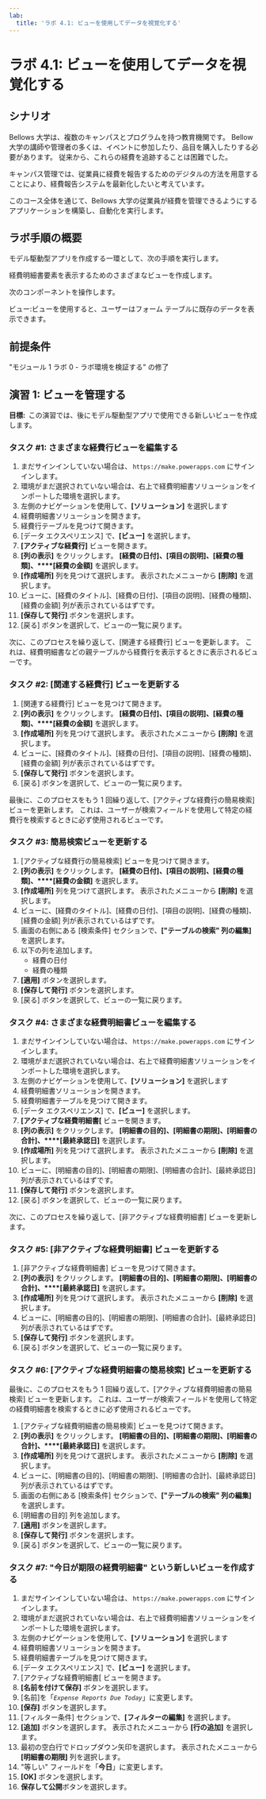 ```yaml
---
lab:
  title: 'ラボ 4.1: ビューを使用してデータを視覚化する'
---
```


# ラボ 4.1: ビューを使用してデータを視覚化する

## シナリオ

Bellows 大学は、複数のキャンパスとプログラムを持つ教育機関です。 Bellow 大学の講師や管理者の多くは、イベントに参加したり、品目を購入したりする必要があります。 従来から、これらの経費を追跡することは困難でした。

キャンパス管理では、従業員に経費を報告するためのデジタルの方法を用意することにより、経費報告システムを最新化したいと考えています。

このコース全体を通じて、Bellows 大学の従業員が経費を管理できるようにするアプリケーションを構築し、自動化を実行します。

## ラボ手順の概要

モデル駆動型アプリを作成する一環として、次の手順を実行します。

経費明細書要素を表示するためのさまざまなビューを作成します。

次のコンポーネントを操作します。

ビュー:ビューを使用すると、ユーザーはフォーム テーブルに既存のデータを表示できます。

## 前提条件

"モジュール 1 ラボ 0 - ラボ環境を検証する" の修了

## 演習 1: ビューを管理する

**目標:**  この演習では、後にモデル駆動型アプリで使用できる新しいビューを作成します。

### タスク #1: さまざまな経費行ビューを編集する

1. まだサインインしていない場合は、 `https://make.powerapps.com` にサインインします。
2. 環境がまだ選択されていない場合は、右上で経費明細書ソリューションをインポートした環境を選択します。
3. 左側のナビゲーションを使用して、**[ソリューション]** を選択します
4. 経費明細書ソリューションを開きます。
5. 経費行テーブルを見つけて開きます。
6. [データ エクスペリエンス] で、**[ビュー]** を選択します。
7. **[アクティブな経費行]** ビューを開きます。
8. **[列の表示]** をクリックします。 **[経費の日付]、[項目の説明]、[経費の種類]、****[経費の金額]** を選択します。
9. **[作成場所]** 列を見つけて選択します。 表示されたメニューから **[削除]** を選択します。
10. ビューに、[経費のタイトル]、[経費の日付]、[項目の説明]、[経費の種類]、[経費の金額] 列が表示されているはずです。
11. **[保存して発行]** ボタンを選択します。
12. [戻る] ボタンを選択して、ビューの一覧に戻ります。

次に、このプロセスを繰り返して、[関連する経費行] ビューを更新します。 これは、経費明細書などの親テーブルから経費行を表示するときに表示されるビューです。

### タスク #2: [関連する経費行] ビューを更新する 

1. [関連する経費行] ビューを見つけて開きます。
2. **[列の表示]** をクリックします。 **[経費の日付]、[項目の説明]、[経費の種類]、****[経費の金額]** を選択します。
3. **[作成場所]** 列を見つけて選択します。 表示されたメニューから **[削除]** を選択します。
4. ビューに、[経費のタイトル]、[経費の日付]、[項目の説明]、[経費の種類]、[経費の金額] 列が表示されているはずです。
5. **[保存して発行]** ボタンを選択します。
6. [戻る] ボタンを選択して、ビューの一覧に戻ります。

最後に、このプロセスをもう 1 回繰り返して、[アクティブな経費行の簡易検索] ビューを更新します。 これは、ユーザーが検索フィールドを使用して特定の経費行を検索するときに必ず使用されるビューです。

### タスク #3: 簡易検索ビューを更新する

1. [アクティブな経費行の簡易検索] ビューを見つけて開きます。
2. **[列の表示]** をクリックします。 **[経費の日付]、[項目の説明]、[経費の種類]、****[経費の金額]** を選択します。
3. **[作成場所]** 列を見つけて選択します。 表示されたメニューから **[削除]** を選択します。
4. ビューに、[経費のタイトル]、[経費の日付]、[項目の説明]、[経費の種類]、[経費の金額] 列が表示されているはずです。
5. 画面の右側にある [検索条件] セクションで、**["テーブルの検索" 列の編集]** を選択します。
6. 以下の列を追加します。
    - 経費の日付
    - 経費の種類
7. **[適用]** ボタンを選択します。
8. **[保存して発行]** ボタンを選択します。
9. [戻る] ボタンを選択して、ビューの一覧に戻ります。

### タスク #4: さまざまな経費明細書ビューを編集する

1. まだサインインしていない場合は、 `https://make.powerapps.com` にサインインします。
2. 環境がまだ選択されていない場合は、右上で経費明細書ソリューションをインポートした環境を選択します。
3. 左側のナビゲーションを使用して、**[ソリューション]** を選択します
4. 経費明細書ソリューションを開きます。
5. 経費明細書テーブルを見つけて開きます。
6. [データ エクスペリエンス] で、**[ビュー]** を選択します。
7. **[アクティブな経費明細書[** ビューを開きます。
8. **[列の表示]** をクリックします。 **[明細書の目的]、[明細書の期限]、[明細書の合計]、****[最終承認日]** を選択します。
9. **[作成場所]** 列を見つけて選択します。 表示されたメニューから **[削除]** を選択します。
10. ビューに、[明細書の目的]、[明細書の期限]、[明細書の合計]、[最終承認日] 列が表示されているはずです。
11. **[保存して発行]** ボタンを選択します。
12. [戻る] ボタンを選択して、ビューの一覧に戻ります。

次に、このプロセスを繰り返して、[非アクティブな経費明細書] ビューを更新します。

### タスク #5: [非アクティブな経費明細書] ビューを更新する

1. [非アクティブな経費明細書] ビューを見つけて開きます。
2. **[列の表示]** をクリックします。 **[明細書の目的]、[明細書の期限]、[明細書の合計]、****[最終承認日]** を選択します。
3. **[作成場所]** 列を見つけて選択します。 表示されたメニューから **[削除]** を選択します。
4. ビューに、[明細書の目的]、[明細書の期限]、[明細書の合計]、[最終承認日] 列が表示されているはずです。
5. **[保存して発行]** ボタンを選択します。
6. [戻る] ボタンを選択して、ビューの一覧に戻ります。

### タスク #6: [アクティブな経費明細書の簡易検索] ビューを更新する 

最後に、このプロセスをもう 1 回繰り返して、[アクティブな経費明細書の簡易検索] ビューを更新します。 これは、ユーザーが検索フィールドを使用して特定の経費明細書を検索するときに必ず使用されるビューです。

1. [アクティブな経費明細書の簡易検索] ビューを見つけて開きます。
2. **[列の表示]** をクリックします。 **[明細書の目的]、[明細書の期限]、[明細書の合計]、****[最終承認日]** を選択します。
3. **[作成場所]** 列を見つけて選択します。 表示されたメニューから **[削除]** を選択します。
4. ビューに、[明細書の目的]、[明細書の期限]、[明細書の合計]、[最終承認日] 列が表示されているはずです。
5. 画面の右側にある [検索条件] セクションで、**["テーブルの検索" 列の編集]** を選択します。
6. [明細書の目的] 列を追加します。
7. **[適用]** ボタンを選択します。
8. **[保存して発行]** ボタンを選択します。
9. [戻る] ボタンを選択して、ビューの一覧に戻ります。

### タスク #7: "今日が期限の経費明細書" という新しいビューを作成する

1. まだサインインしていない場合は、 `https://make.powerapps.com` にサインインします。
2. 環境がまだ選択されていない場合は、右上で経費明細書ソリューションをインポートした環境を選択します。
3. 左側のナビゲーションを使用して、**[ソリューション]** を選択します
4. 経費明細書ソリューションを開きます。
5. 経費明細書テーブルを見つけて開きます。
6. [データ エクスペリエンス] で、**[ビュー]** を選択します。
7. [アクティブな経費明細書[ ビューを開きます。
8. **[名前を付けて保存]** ボタンを選択します。
9. [名前]を「*`Expense Reports Due Today`*」に変更します。
10. **[保存]** ボタンを選択します。
11. [フィルター条件] セクションで、**[フィルターの編集]** を選択します。
12. **[追加]** ボタンを選択します。 表示されたメニューから **[行の追加]** を選択します。
13. 最初の空白行でドロップダウン矢印を選択します。 表示されたメニューから **[明細書の期限]** 列を選択します。
14. "等しい" フィールドを「**今日**」に変更します。
15. **[OK]** ボタンを選択します。
16. **保存して公開**ボタンを選択します。
